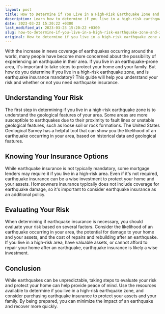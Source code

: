 ```yaml
---
layout: post
title: How to Determine if You Live in a High-Risk Earthquake Zone and If Earthquake Insurance is Mandatory
description: Learn how to determine if you live in a high-risk earthquake zone and if earthquake insurance is mandatory.
date: 2023-03-23 15:20:22 +0300
last_modified_at: 2023-03-23 15:20:22 +0300
slug: how-to-determine-if-you-live-in-a-high-risk-earthquake-zone-and-if-earthquake-insurance-is-mandatory
original: How to determine if you live in a high-risk earthquake zone and if earthquake insurance is mandatory
---
```

With the increase in news coverage of earthquakes occurring around the world, many people have become more concerned about the possibility of experiencing an earthquake in their area. If you live in an earthquake-prone area, it's important to take steps to protect your home and your family. But how do you determine if you live in a high-risk earthquake zone, and is earthquake insurance mandatory? This guide will help you understand your risk and whether or not you need earthquake insurance.

## Understanding Your Risk

The first step in determining if you live in a high-risk earthquake zone is to understand the geological features of your area. Some areas are more susceptible to earthquakes due to their proximity to fault lines or unstable geological features, such as loose soil or rock formations. The United States Geological Survey has a helpful tool that can show you the likelihood of an earthquake occurring in your area, based on historical data and geological features.

## Knowing Your Insurance Options

While earthquake insurance is not typically mandatory, some mortgage lenders may require it if you live in a high-risk area. Even if it's not required, earthquake insurance can be a wise investment to protect your home and your assets. Homeowners insurance typically does not include coverage for earthquake damage, so it's important to consider earthquake insurance as an additional policy.

## Evaluating Your Risk

When determining if earthquake insurance is necessary, you should evaluate your risk based on several factors. Consider the likelihood of an earthquake occurring in your area, the potential for damage to your home and your assets, and the cost of repairs and rebuilding after an earthquake. If you live in a high-risk area, have valuable assets, or cannot afford to repair your home after an earthquake, earthquake insurance is likely a wise investment.

## Conclusion

While earthquakes can be unpredictable, taking steps to evaluate your risk and protect your home can help provide peace of mind. Use the resources available to determine if you live in a high-risk earthquake zone, and consider purchasing earthquake insurance to protect your assets and your family. By being prepared, you can minimize the impact of an earthquake and recover more quickly.